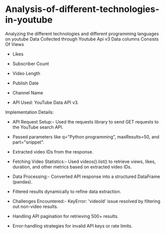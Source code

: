 # Analysis-of-different-technologies-in-youtube
Analyzing the different technologies and different programming languages on youtube 
Data Collected through Youtube Api v3 
Data columns Consists Of 
Views
- Likes
- Subscriber Count
- Video Length
- Publish Date
- Channel Name

- API Used: YouTube Data API v3.

Implementation Details:
- API Request Setup:- Used the requests library to send GET requests to the YouTube search API.
- Passed parameters like q="Python programming", maxResults=50, and part="snippet".
- Extracted video IDs from the response.

- Fetching Video Statistics:- Used videos().list() to retrieve views, likes, duration, and other metrics based on extracted video IDs.

- Data Processing:- Converted API response into a structured DataFrame (pandas).
- Filtered results dynamically to refine data extraction.

- Challenges Encountered:- KeyError: 'videoId' issue resolved by filtering out non-video results.
- Handling API pagination for retrieving 500+ results.
- Error-handling strategies for invalid API keys or rate limits.

